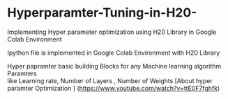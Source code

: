 # Hyperparamter-Tuning-in-H20-
Implementing Hyper parameter optimization using H20 Library in Google Colab Environment <br>

Ipython file is implemented in Google Colab Environment with H20 Library <br>

Hyper papramter basic building Blocks for any Machine learning algorithm Paramters <br>
like Learning rate, Number of Layers , Number of Weights 
[About hyper paramter Optimization ] (https://www.youtube.com/watch?v=ttE0F7fghfk)
